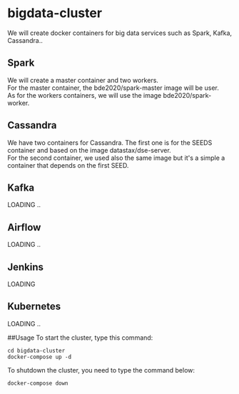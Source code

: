 # bigdata-cluster
We will create docker containers for big data services such as Spark, Kafka, Cassandra..

## Spark
We will create a master container and two workers.  
For the master container, the bde2020/spark-master image will be user.  
As for the workers containers, we will use the image bde2020/spark-worker.

## Cassandra
We have two containers for Cassandra. The first one is for the SEEDS container and based on the image datastax/dse-server.  
For the second container, we used also the same image but it's a simple a container that depends on the first SEED.
## Kafka
LOADING ..

## Airflow
LOADING ..

## Jenkins
LOADING

## Kubernetes
LOADING ..


##Usage
To start the cluster, type this command:
```
cd bigdata-cluster
docker-compose up -d
```
To shutdown the cluster, you need to type the command below:
```
docker-compose down
```